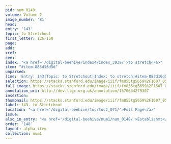 ```yaml
---
pid: num_0149
volume: Volume 2
image_number: '81'
head: 
entry: '143'
topic: to Stretchout
first_letter: 126-150
page: 
add: 
xref: 
see: 
index: "<a href='/digital-beehive/index4/index_3939/'>to stretch</a>"
item: "#item-883d16d5d"
unparsed: 
line: 'Entry: 143|Topic: to Stretchout|Index: to stretch|#item-883d16d5d'
selection: https://stacks.stanford.edu/image/iiif/fm855tg5659%2F1607_0548/283,1504,1726,169/full/0/default.jpg
full_image: https://stacks.stanford.edu/image/iiif/fm855tg5659%2F1607_0548/full/full/0/default.jpg
annotation_uri: http://dev.llgc.org.uk/annotation/1570634279307
insertion: 
thumbnail: https://stacks.stanford.edu/image/iiif/fm855tg5659%2F1607_0548/283,1504,600,180/250,/0/default.jpg
label: 143. to Stretchout
location: "<a href='/digital-beehive/toc/toc2_071/'>Full Page</a>"
issue: 
also_in_entry: "<a href='/digital-beehive/num1/num_0148/'>Establishmt</a>"
order: '148'
layout: alpha_item
collection: num1
---
```

